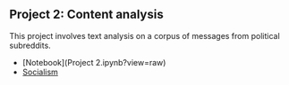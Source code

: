 Project 2: Content analysis
----------

This project involves text analysis on a corpus of messages from political subreddits. 

- [Notebook](Project 2.ipynb?view=raw)
- [Socialism](socialism.txt)